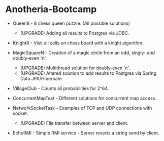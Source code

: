 # Anotheria-Bootcamp

+ Queen8 - 8 chess queen puzzle. (All possible solutions) 
  + (UPGRADE) Adding all results to Postgres via JDBC.

+ Knight8 - Visit all cells on chess board with a knight algorithm.

+ MagicSquareN - Creation of a magic circle from an odd, singly- and doubly-even 'n'. 
  + (UPGRADE) Multithread solution for doubly-even 'n'.
  + (UPGRADE) Altered solution to add results to Postgres via Spring Data JPA/Hibernate.	

+ VillageClub - Counts all probabilities for 2^64.

+ ConcurrentMapTest - Different solutions for concurrent map access.

+ NetworkSocketTask - Examples of TCP and UDP connections with socket.
  + (UPGRADE) File transfer between server and client.

+ EchoRMI - Simple RMI service - Server reverts a string send by client.
